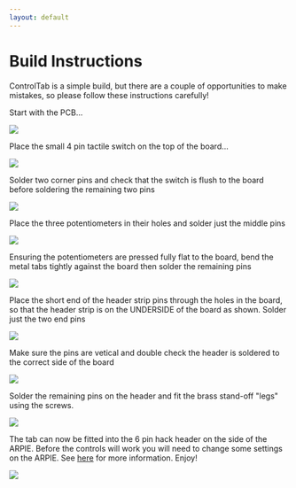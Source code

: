 ```yaml
---
layout: default
---
```


# Build Instructions

ControlTab is a simple build, but there are a couple of opportunities to make mistakes, so please follow these instructions carefully!

Start with the PCB...

<img src="img/1.JPG">

Place the small 4 pin tactile switch on the top of the board...

<img src="img/2.JPG">

Solder two corner pins and check that the switch is flush to the board before soldering the remaining two pins

<img src="img/3.JPG">

Place the three potentiometers in their holes and solder just the middle pins

<img src="img/4.JPG">

Ensuring the potentiometers are pressed fully flat to the board, bend the metal tabs tightly against the board then solder the remaining pins

<img src="img/5.JPG">

Place the short end of the header strip pins through the holes in the board, so that the header strip is on the UNDERSIDE of the board as shown. Solder just the two end pins 

<img src="img/6.JPG">

Make sure the pins are vetical and double check the header is soldered to the correct side of the board

<img src="img/7.JPG">

Solder the remaining pins on the header and fit the brass stand-off "legs" using the screws.

<img src="img/8.JPG">

The tab can now be fitted into the 6 pin hack header on the side of the ARPIE. Before the controls will work you will need to change some settings on the ARPIE. See <a href="manual.html">here</a> for more information. Enjoy!

<img src="img/9.JPG">
